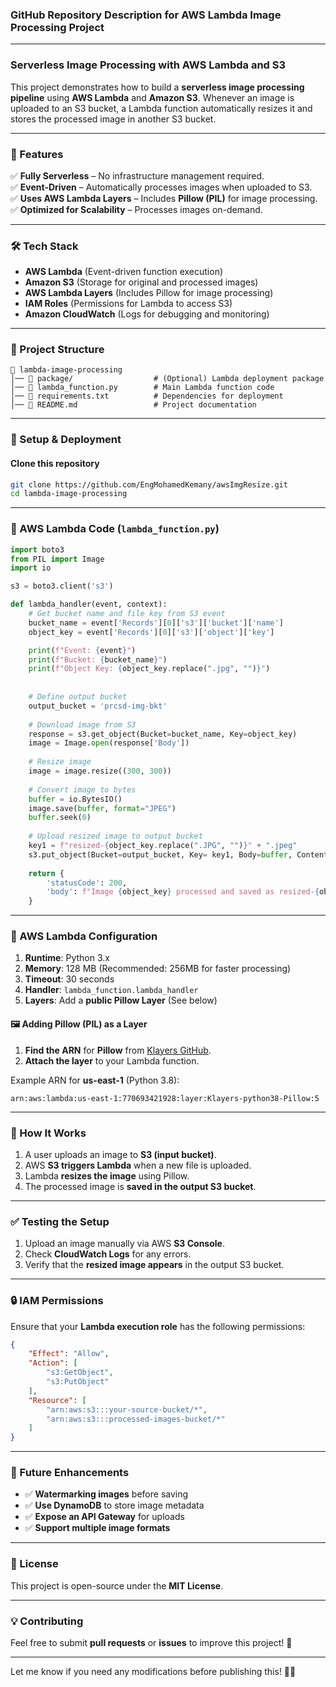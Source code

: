 ### **GitHub Repository Description for AWS Lambda Image Processing Project**  

---

### **Serverless Image Processing with AWS Lambda and S3**  
This project demonstrates how to build a **serverless image processing pipeline** using **AWS Lambda** and **Amazon S3**. Whenever an image is uploaded to an S3 bucket, a Lambda function automatically resizes it and stores the processed image in another S3 bucket.

---

### **🚀 Features**
✅ **Fully Serverless** – No infrastructure management required.  
✅ **Event-Driven** – Automatically processes images when uploaded to S3.  
✅ **Uses AWS Lambda Layers** – Includes **Pillow (PIL)** for image processing.  
✅ **Optimized for Scalability** – Processes images on-demand.  

---

### **🛠️ Tech Stack**
- **AWS Lambda** (Event-driven function execution)  
- **Amazon S3** (Storage for original and processed images)  
- **AWS Lambda Layers** (Includes Pillow for image processing)  
- **IAM Roles** (Permissions for Lambda to access S3)  
- **Amazon CloudWatch** (Logs for debugging and monitoring)  

---

### **📂 Project Structure**
```
📂 lambda-image-processing
│── 📂 package/                  # (Optional) Lambda deployment package
│── 📄 lambda_function.py        # Main Lambda function code
│── 📄 requirements.txt          # Dependencies for deployment
│── 📄 README.md                 # Project documentation
```

---

### **📝 Setup & Deployment**
#### **Clone this repository**
```sh
git clone https://github.com/EngMohamedKemany/awsImgResize.git
cd lambda-image-processing
```

---

### **📜 AWS Lambda Code (`lambda_function.py`)**
```python
import boto3
from PIL import Image
import io

s3 = boto3.client('s3')

def lambda_handler(event, context):
    # Get bucket name and file key from S3 event
    bucket_name = event['Records'][0]['s3']['bucket']['name']
    object_key = event['Records'][0]['s3']['object']['key']

    print(f"Event: {event}")
    print(f"Bucket: {bucket_name}")
    print(f"Object Key: {object_key.replace(".jpg", "")}")
    
    
    # Define output bucket
    output_bucket = 'prcsd-img-bkt'
    
    # Download image from S3
    response = s3.get_object(Bucket=bucket_name, Key=object_key)
    image = Image.open(response['Body'])
    
    # Resize image
    image = image.resize((300, 300))
    
    # Convert image to bytes
    buffer = io.BytesIO()
    image.save(buffer, format="JPEG")
    buffer.seek(0)
    
    # Upload resized image to output bucket
    key1 = f"resized-{object_key.replace(".JPG", "")}" + ".jpeg"
    s3.put_object(Bucket=output_bucket, Key= key1, Body=buffer, ContentType="image/jpeg")
    
    return {
        'statusCode': 200,
        'body': f"Image {object_key} processed and saved as resized-{object_key}."
    }
```

---

### **🔧 AWS Lambda Configuration**
1. **Runtime**: Python 3.x  
2. **Memory**: 128 MB (Recommended: 256MB for faster processing)  
3. **Timeout**: 30 seconds  
4. **Handler**: `lambda_function.lambda_handler`  
5. **Layers**: Add a **public Pillow Layer** (See below)  

#### **🖼️ Adding Pillow (PIL) as a Layer**
1. **Find the ARN** for **Pillow** from [Klayers GitHub](https://github.com/keithrozario/Klayers).
2. **Attach the layer** to your Lambda function.

Example ARN for **us-east-1** (Python 3.8):
```
arn:aws:lambda:us-east-1:770693421928:layer:Klayers-python38-Pillow:5
```

---

### **🚀 How It Works**
1. A user uploads an image to **S3 (input bucket)**.
2. AWS **S3 triggers Lambda** when a new file is uploaded.
3. Lambda **resizes the image** using Pillow.
4. The processed image is **saved in the output S3 bucket**.

---

### **✅ Testing the Setup**
1. Upload an image manually via AWS **S3 Console**.
2. Check **CloudWatch Logs** for any errors.
3. Verify that the **resized image appears** in the output S3 bucket.

---

### **🔒 IAM Permissions**
Ensure that your **Lambda execution role** has the following permissions:

```json
{
    "Effect": "Allow",
    "Action": [
        "s3:GetObject",
        "s3:PutObject"
    ],
    "Resource": [
        "arn:aws:s3:::your-source-bucket/*",
        "arn:aws:s3:::processed-images-bucket/*"
    ]
}
```

---

### **📌 Future Enhancements**
- ✅ **Watermarking images** before saving  
- ✅ **Use DynamoDB** to store image metadata  
- ✅ **Expose an API Gateway** for uploads  
- ✅ **Support multiple image formats**  

---

### **📜 License**
This project is open-source under the **MIT License**.

---

### **💡 Contributing**
Feel free to submit **pull requests** or **issues** to improve this project! 🚀

---

Let me know if you need any modifications before publishing this! 🚀🔥
